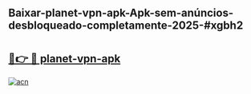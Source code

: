 ## Baixar-planet-vpn-apk-Apk-sem-anúncios-desbloqueado-completamente-2025-#xgbh2

# <h2><a href="https://ainizakaria.my?title=planet-vpn-apk&ref=20M">🔗👉 🔴 planet-vpn-apk</a></h2>

[![acn](https://github.com/user-attachments/assets/0f9c940e-d8b0-45ae-aac7-cd30a18b3e1c)](https://ainizakaria.my?title=planet-vpn-apk&ref=20M)

